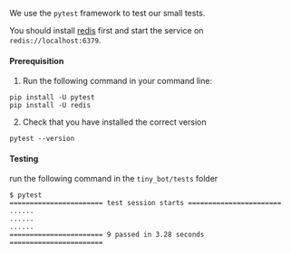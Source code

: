We use the `pytest` framework to test our small tests. 

You should install [redis](http://redis.io) first and start the service on `redis://localhost:6379`.

#### Prerequisition

1. Run the following command in your command line:

```
pip install -U pytest
pip install -U redis
```
2. Check that you have installed the correct version

```
pytest --version
```

#### Testing

run the following command in the `tiny_bot/tests` folder
```
$ pytest
======================= test session starts =======================
......
......
......
======================= 9 passed in 3.28 seconds =======================
```
